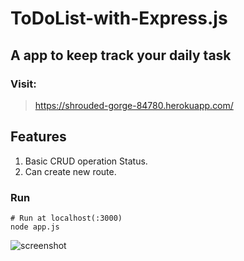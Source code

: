 # ToDoList-with-Express.js

## A app to keep track your daily task

### Visit:
 > https://shrouded-gorge-84780.herokuapp.com/

## Features
1. Basic CRUD operation Status.
2. Can create new route.

### Run

```
# Run at localhost(:3000) 
node app.js
```


![screenshot](https://github.com/srkonok/ToDoList-with-Express.js/blob/48d12223f39889a10b7a137529b56549ce691e03/uploads/screen.png)

